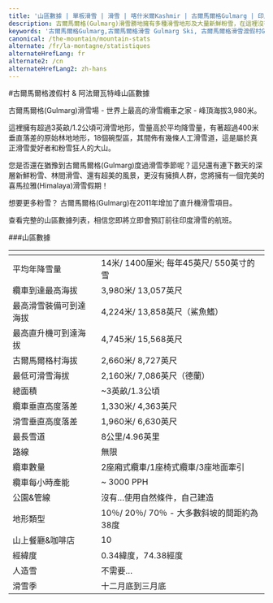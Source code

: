 ```yaml
---
title: '山區數據 | 單板滑雪 | 滑雪 | 喀什米爾Kashmir | 古爾馬爾格Gulmarg | 印度India | Skigulmarg.com'
description: 古爾馬爾格(Gulmarg)滑雪勝地擁有多種滑雪地形及大量新鮮粉雪，在這裡沒有擁擠人群來和您爭奪完美滑雪路線。也因如此使您在喜馬拉雅(Himalaya)渡假滑雪更完美。我們提供的山區數據將說服您現在就馬上規劃您的印度(India)滑雪假期。
keywords: '古爾馬爾格Gulmarg,古爾馬爾格滑雪 Gulmarg Ski, 古爾馬爾格滑雪渡假村Gulmarg Ski Resort, 喀什米爾滑雪Skiing in the Himalayas, 印度滑雪Skiing in India, 喜馬拉雅Himalaya, 喀什米爾Kashmir, Skigulmarg.com'
canonical: /the-mountain/mountain-stats
alternate: /fr/la-montagne/statistiques
alternateHrefLang: fr
alternate2: /cn
alternateHrefLang2: zh-hans
---
```


#古爾馬爾格渡假村 & 阿法爾瓦特峰山區數據

古爾馬爾格(Gulmarg)滑雪場 - 世界上最高的滑雪纜車之家 - 峰頂海拔3,980米。

這裡擁有超過3英畝/1.2公頃可滑雪地形，雪量高於平均降雪量，有著超過400米垂直落差的原始林地地形，18個碗型區，其間佈有幾條人工滑雪道，這是屬於真正滑雪愛好者和粉雪狂人的大山。

您是否還在猶豫到古爾馬爾格(Gulmarg)度過滑雪季節呢？這兒還有連下數天的深層新鮮粉雪、林間滑雪、還有超美的風景，更沒有擁擠人群，您將擁有一個完美的喜馬拉雅(Himalaya)滑雪假期！

想要更多粉雪？ 古爾馬爾格(Gulmarg)在2011年增加了直升機滑雪項目。

查看完整的山區數據列表，相信您即將立即會預訂前往印度滑雪的航班。

###山區數據

<div class="table-container">
    <table class="table">
        <thead>
            <tr>
                <th></th>
                <th></th>
            </tr>
        </thead>
        <tbody>
            <tr>
                <td>平均年降雪量</td>
                <td>14米/ 1400厘米; 每年45英尺/ 550英寸的雪</td>
            </tr>
            <tr>
                <td>纜車到達最高海拔</td>
                <td>3,980米/ 13,057英尺</td>
            </tr>
            <tr>
                <td>最高滑雪裝備可到達海拔</td>
                <td>4,224米/ 13,858英尺（鯊魚鰭）</td>
            </tr>
            <tr>
                <td>最高直升機可到達海拔</td>
                <td>4,745米/ 15,568英尺</td>
            </tr>
            <tr>
                <td>古爾馬爾格村海拔</td>
                <td>2,660米/ 8,727英尺</td>
            </tr>
            <tr>
                <td>最低可滑雪海拔</td>
                <td>2,160米/ 7,086英尺（德蘭）</td>
            </tr>
            <tr>
                <td>總面積</td>
                <td>~3英畝/1.3公頃</td>
            </tr>
            <tr>
                <td>纜車垂直高度落差</td>
                <td>1,330米/ 4,363英尺</td>
            </tr>
            <tr>
                <td>滑雪垂直高度落差</td>
                <td>1,960米/ 6,630英尺</td>
            </tr>
            <tr>
                <td>最長雪道</td>
                <td>8公里/4.96英里</td>
            </tr>
            <tr>
                <td>路線</td>
                <td>無限</td>
            </tr>
            <tr>
                <td>纜車數量</td>
                <td>2座廂式纜車/1座椅式纜車/3座地面牽引</td>
            </tr>
            <tr>
                <td>纜車每小時產能</td>
                <td>~ 3000 PPH</td>
            </tr>
            <tr>
                <td>公園&管線</td>
                <td>沒有…使用自然條件，自己建造</td>
            </tr>
            <tr>
                <td>地形類型</td>
                <td>10％/ 20％/ 70％ - 大多數斜坡的間距約為38度</td>
            </tr>
            <tr>
                <td>山上餐廳&咖啡店</td>
                <td>10</td>
            </tr>
            <tr>
                <td>經緯度</td>
                <td>0.34緯度，74.38經度</td>
            </tr>
            <tr>
                <td>人造雪</td>
                <td>不需要…</td>
            </tr>
            <tr>
                <td>滑雪季</td>
                <td>十二月底到三月底</td>
            </tr>
        </tbody>
    </table>
</div>
